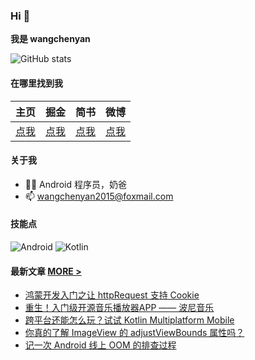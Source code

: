### Hi 👋
**我是 wangchenyan**

![GitHub stats](https://github-readme-stats.vercel.app/api?username=wangchenyan&show_icons=true&bg_color=F0F7FF&title_color=1989FA&text_color=3E4B5C&icon_color=3E4B5C&locale=cn)

#### 在哪里找到我

| 主页 | 掘金 | 简书 | 微博 |
| :-: | :-: | :-: | :-: |
| [点我](http://wangchenyan.top/) | [点我](https://juejin.cn/user/2313028193754168) | [点我](https://www.jianshu.com/u/3231579893ac) | [点我](https://weibo.com/u/2671190123) |

#### 关于我

- 🙋🏻 Android 程序员，奶爸
- 📫 wangchenyan2015@foxmail.com

#### 技能点

![Android](https://img.shields.io/badge/Android-3DDC84?style=for-the-badge&logo=android&logoColor=white)
![Kotlin](https://img.shields.io/badge/Kotlin-0095D5?&style=for-the-badge&logo=kotlin&logoColor=white)

#### 最新文章 [MORE >](https://juejin.cn/user/2313028193754168/posts)

<!-- BLOG-POST-LIST:START -->
- [鸿蒙开发入门之让 httpRequest 支持 Cookie](https://juejin.cn/post/7317183162870087716)
- [重生！入门级开源音乐播放器APP —— 波尼音乐](https://juejin.cn/post/7294072229003952143)
- [跨平台还能怎么玩？试试 Kotlin Multiplatform Mobile](https://juejin.cn/post/7217665415709933625)
- [你真的了解 ImageView 的 adjustViewBounds 属性吗？](https://juejin.cn/post/7213252349560668216)
- [记一次 Android 线上 OOM 的排查过程](https://juejin.cn/post/7055644963706503204)
<!-- BLOG-POST-LIST:END -->
